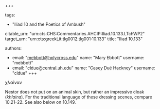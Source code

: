 +++

tags:
- "Iliad 10 and the Poetics of Ambush"

citable_urn: "urn:cts:CHS:Commentaries.AHCIP:Iliad.10.133.LTchWP2"
target_urn: "urn:cts:greekLit:tlg0012.tlg001:10.133"
title: "Iliad 10.133"

authors:
- email: "mebbott@holycross.edu"
  name: "Mary Ebbott"
  username: "mebbott"
- email: "cldue@central.uh.edu"
  name: "Casey Dué Hackney"
  username: "cldue"
+++

<p>χλαῖναν</p><p>Nestor does not put on an animal skin, but rather an impressive cloak (<em>khlaina</em>). For the traditional language of these dressing scenes, compare 10.21–22. See also below on 10.149.   </p>